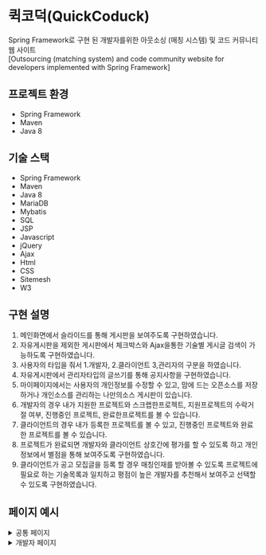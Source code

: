 # 퀵코덕(QuickCoduck)
Spring Framework로 구현 된 개발자를위한 아웃소싱 (매칭 시스템) 및 코드 커뮤니티 웹 사이트<br>
[Outsourcing (matching system) and code community website for developers implemented with Spring Framework]

## 프로젝트 환경
 - Spring Framework
 - Maven
 - Java 8
 
## 기술 스택
 - Spring Framework
 - Maven
 - Java 8
 - MariaDB
 - Mybatis
 - SQL
 - JSP
 - Javascript
 - jQuery
 - Ajax
 - Html
 - CSS
 - Sitemesh
 - W3
 
## 구현 설명
1. 메인화면에서 슬라이드를 통해 게시판을 보여주도록 구현하였습니다.
2. 자유게시판을 제외한 게시판에서 체크박스와 Ajax을통한 기술별 게시글 검색이
가능하도록 구현하였습니다.
3. 사용자의 타입을 줘서 1.개발자, 2.클라이언트 3,관리자의 구분을 하였습니다.
4. 자유게시판에서 관리자타입의 글쓰기를 통해 공지사항을 구현하였습니다.
5. 마이페이지에서는 사용자의 개인정보를 수정할 수 있고, 맘에 드는 오픈소스를
저장하거나 개인소스를 관리하는 나만의소스 게시판이 있습니다.
6. 개발자의 경우 내가 지원한 프로젝트와 스크랩한프로젝트, 지원프로젝트의
수락거절 여부, 진행중인 프로젝트, 완료한프로젝트를 볼 수 있습니다.
7. 클라이언트의 경우 내가 등록한 프로젝트를 볼 수 있고, 진행중인 프로젝트와
완료한 프로젝트를 볼 수 있습니다.
8. 프로젝트가 완료되면 개발자와 클라이언트 상호간에 평가를 할 수 있도록 하고
개인정보에서 별점을 통해 보여주도록 구현하였습니다.
9. 클라이언트가 공고 모집글을 등록 할 경우 매칭인재를 받아볼 수 있도록
프로젝트에 필요로 하는 기술목록과 일치하고 평점이 높은 개발자를 추천해서
보여주고 선택할 수 있도록 구현하였습니다.

 
 ## 페이지 예시
 
 <details>
<summary>공통 페이지</summary>
<div markdown="1">
 
 ### 시작 페이지
 ![시작페이지](https://user-images.githubusercontent.com/46177529/92350454-13ad8400-f114-11ea-9285-b9b51c2dabdb.png)

 ### 회원가입 (User, Client 선택가능) : 해당 캡쳐는 양식에 맞추지 않고 진행 했을 경우
 ![회원가입](https://user-images.githubusercontent.com/46177529/92350537-45bee600-f114-11ea-900e-c6e3e9195f03.png)

 ### 로그인
 ![로그인](https://user-images.githubusercontent.com/46177529/92350560-4f484e00-f114-11ea-85f6-39b1c156299a.png)

 ### 메인 (인기소스, 인기프로젝트 : 스크랩/Duck, 조회수 등을 통한 게시글 순위 선정) : 로그인 이후 이용 가능
 ![메인인기소스](https://user-images.githubusercontent.com/46177529/92350571-57a08900-f114-11ea-8dd5-542d38155263.png)
 ---
 ![메인인기프로젝트](https://user-images.githubusercontent.com/46177529/92350582-5ec79700-f114-11ea-879d-693b2216f373.png)


 ### 게시판 (오픈소스, 프로젝트공고, 자유) : 로그인 이후 이용 가능, 좌측 체크박스를 클릭할 시 Ajax 요청&응답에 의해 게시글 목록 Update
 ![오픈소스게시판](https://user-images.githubusercontent.com/46177529/92350592-66873b80-f114-11ea-852d-9bd9aff24d91.png)
 ---
 ![프로젝트공고게시판](https://user-images.githubusercontent.com/46177529/92350603-6d15b300-f114-11ea-8d99-35198109d306.png)
 ---
 ![자유게시판](https://user-images.githubusercontent.com/46177529/92351078-b4e90a00-f115-11ea-86c8-728a7a85ecb9.PNG)
</div>
</details>


 <details>
<summary>개발자 페이지</summary>
<div markdown="1">
 
 ### 마이페이지 - 퀵코덕 통계 + 클라이언트 별점 평가
![개발자마이페이지](https://user-images.githubusercontent.com/46177529/92351566-02b24200-f117-11ea-8f53-792ee5e9d576.png)
 ### 회원정보 보기
![회원정보](https://user-images.githubusercontent.com/46177529/92351578-05ad3280-f117-11ea-9beb-ab19c7f81311.png)
 ### 회원정보 수정
![개발자정보수정](https://user-images.githubusercontent.com/46177529/92351568-034ad880-f117-11ea-935a-bafaebbf2fd8.png)
 ### 나만의 소스보기 - Private 하게 관리 할 수 있는 게시판
![나만의소스](https://user-images.githubusercontent.com/46177529/92351570-03e36f00-f117-11ea-933f-8c79c5880901.png)
 ### Duck(스크랩)한 오픈소스 - 오픈 소스 중에서 Duck(스크랩)을 진행 한 오픈소스
 ![Duck(스크랩)한오픈소스](https://user-images.githubusercontent.com/46177529/92351564-01811500-f117-11ea-9971-f645b5c665ad.png)
 ### 관심(스크랩)한 프로젝트 - 프로젝트 공고 중에서 스크랩을 진행 한 프로젝트
![관심(스크랩)프로젝트](https://user-images.githubusercontent.com/46177529/92351569-034ad880-f117-11ea-83a1-b456dd85d0fa.png)
 ### 지원내역 - 프로젝트 공고 중에서 지원신청을 진행 한 프로젝트 모음
![지원내역](https://user-images.githubusercontent.com/46177529/92351574-05149c00-f117-11ea-8bee-dd698aef2f81.png)
 ### 지원선택된 프로젝트 (지원 후 클라이언트가 확인 진행)
![지원선택된프로젝트](https://user-images.githubusercontent.com/46177529/92351576-05149c00-f117-11ea-94d2-85eb2c22b164.png)
 ### 지원탈락된 프로젝트 (지원 후 클라이언트가 취소 진행)
![지원탈락된프로젝트](https://user-images.githubusercontent.com/46177529/92352518-3a21ee00-f119-11ea-97de-ec7ac2d76d97.png)
 ### 제안받은 프로젝트 (인재매칭 시스템에서 클라이언트에게 먼저 제안받은 프로젝트)
![제안받은프로젝트](https://user-images.githubusercontent.com/46177529/92351573-047c0580-f117-11ea-96af-e4868242c758.png)
 ### 진행중인 프로젝트 - 클라이언트의 수락, 해당 프로젝트의 인원이 전부 모였을 경우 진행되는 프로젝트 (개발자는 한번에 한개의 진행중인 프로젝트만 가진다.)
![진행중인프로젝트](https://user-images.githubusercontent.com/46177529/92351577-05ad3280-f117-11ea-8087-a83e525a7743.png)
 ### 완료한 프로젝트 - 클라이언트가 프로젝트 완료를 진행 한 프로젝트
![완료한프로젝트](https://user-images.githubusercontent.com/46177529/92351572-047c0580-f117-11ea-82b5-a199da06be2b.png)
 ### 완료한 프로젝트 - 완료 된 프로젝트의 클라이언트를 평가
![완료프로젝트클라이언트평가](https://user-images.githubusercontent.com/46177529/92351571-03e36f00-f117-11ea-954a-f70de26b8683.png)
 
</div>
</details>





